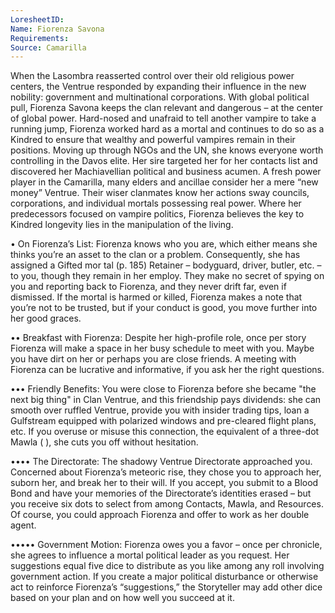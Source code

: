 ```yaml
---
LoresheetID: 
Name: Fiorenza Savona
Requirements:
Source: Camarilla
---
```

When the Lasombra reasserted control over their old religious power centers, the Ventrue responded by expanding their influence in the new nobility: government and multinational corporations. With global political pull, Fiorenza Savona keeps the clan relevant and dangerous – at the center of global power. Hard-nosed and unafraid to tell another vampire to take a running jump, Fiorenza worked hard as a mortal and continues to do so as a Kindred to ensure that wealthy and powerful vampires remain in their positions. Moving up through NGOs and the UN, she knows everyone worth controlling in the Davos elite. Her sire targeted her for her contacts list and discovered her Machiavellian political and business acumen. A fresh power player in the Camarilla, many elders and ancillae consider her a mere “new money” Ventrue. Their wiser clanmates know her actions sway councils, corporations, and individual mortals possessing real power. Where her predecessors focused on vampire politics, Fiorenza believes the key to Kindred longevity lies in the manipulation of the living. 

• On Fiorenza’s List: Fiorenza knows who you are, which either means she thinks you’re an asset to the clan or a problem. Consequently, she has assigned a Gifted mor tal (p. 185) Retainer – bodyguard, driver, butler, etc. – to you, though they remain in her employ. They make no secret of spying on you and reporting back to Fiorenza, and they never drift far, even if dismissed. If the mortal is harmed or killed, Fiorenza makes a note that you’re not to be trusted, but if your conduct is good, you move further into her good graces. 

•• Breakfast with Fiorenza: Despite her high-profile role, once per story Fiorenza will make a space in her busy schedule to meet with you. Maybe you have dirt on her or perhaps you are close friends. A meeting with Fiorenza can be lucrative and informative, if you ask her the right questions. 

••• Friendly Benefits: You were close to Fiorenza before she became "the next big thing" in Clan Ventrue, and this friendship pays dividends: she can smooth over ruffled Ventrue, provide you with insider trading tips, loan a Gulfstream equipped with polarized windows and pre-cleared flight plans, etc. If you overuse or misuse this connection, the equivalent of a three-dot Mawla ( ), she cuts you off without hesitation. 

•••• The Directorate: The shadowy Ventrue Directorate approached you. Concerned about Fiorenza’s meteoric rise, they chose you to approach her, suborn her, and break her to their will. If you accept, you submit to a Blood Bond and have your memories of the Directorate’s identities erased – but you receive six dots to select from among Contacts, Mawla, and Resources. Of course, you could approach Fiorenza and offer to work as her double agent. 

••••• Government Motion: Fiorenza owes you a favor – once per chronicle, she agrees to influence a mortal political leader as you request. Her suggestions equal five dice to distribute as you like among any roll involving government action. If you create a major political disturbance or otherwise act to reinforce Fiorenza’s “suggestions,” the Storyteller may add other dice based on your plan and on how well you succeed at it. 